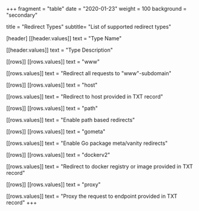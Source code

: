 +++
fragment = "table"
date = "2020-01-23"
weight = 100
background = "secondary"

title = "Redirect Types"
subtitle= "List of supported redirect types"

[header]
  [[header.values]]
  text = "Type Name"

  [[header.values]]
  text = "Type Description"

[[rows]]
  [[rows.values]]
  text = "www"

  [[rows.values]]
  text = "Redirect all requests to \"www\"-subdomain"

[[rows]]
  [[rows.values]]
  text = "host"

  [[rows.values]]
  text = "Redirect to host provided in TXT record"

[[rows]]
  [[rows.values]]
  text = "path"

  [[rows.values]]
  text = "Enable path based redirects"

[[rows]]
  [[rows.values]]
  text = "gometa"

  [[rows.values]]
  text = "Enable Go package meta/vanity redirects"

[[rows]]
  [[rows.values]]
  text = "dockerv2"

  [[rows.values]]
  text = "Redirect to docker registry or image provided in TXT record"

[[rows]]
  [[rows.values]]
  text = "proxy"

  [[rows.values]]
  text = "Proxy the request to endpoint provided in TXT record"
+++
